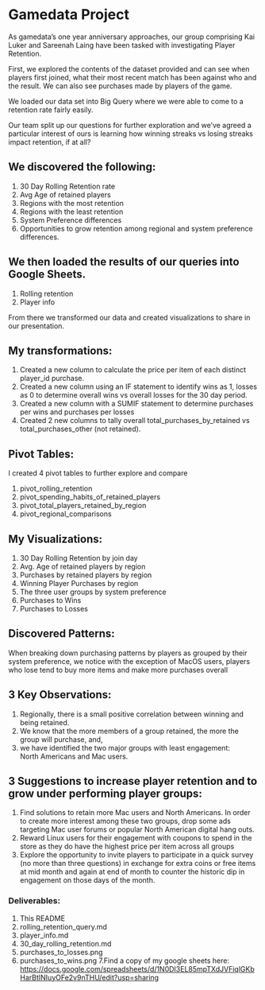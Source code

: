 # Gamedata Project

As gamedata’s one year anniversary approaches, our group comprising Kai Luker and Sareenah Laing have been tasked with investigating Player Retention.

First, we explored the contents of the dataset provided and can see when players first joined, what their most recent match has been against who and the result.  We can also see purchases made by players of the game.

We loaded our data set into Big Query where we were able to come to a retention rate fairly easily. 

Our team split up our questions for further exploration and we’ve agreed a particular  interest of ours is learning how winning streaks vs losing streaks impact retention, if at all? 

## We discovered the following:
1. 30 Day Rolling Retention rate
2. Avg Age of retained players
3. Regions with the most retention 
4. Regions with the least retention
5. System Preference differences 
6. Opportunities to grow retention among regional and system preference differences.

## We then loaded the results of our queries into Google Sheets.

1. Rolling retention
2. Player info

From there we transformed our data and created visualizations to share in our presentation.

## My transformations:
1. Created a new column to calculate the price per item of each distinct player_id purchase.
2. Created a new column using an IF statement to identify wins as 1, losses as 0 to determine overall wins vs overall losses for the 30 day period.
3. Created a new column with a SUMIF statement to determine purchases per wins and purchases per losses 
4. Created 2 new columns to tally overall total_purchases_by_retained vs total_purchases_other (not retained).

## Pivot Tables:
I created 4 pivot tables to further explore and compare
1. pivot_rolling_retention
2. pivot_spending_habits_of_retained_players
3. pivot_total_players_retained_by_region
4. pivot_regional_comparisons

## My Visualizations:
1. 30 Day Rolling Retention by join day
2. Avg. Age of retained players by region
3. Purchases by retained players by region
4. Winning Player Purchases by region
5. The three user groups by system preference
6. Purchases to Wins
7. Purchases to Losses

## Discovered Patterns:
When breaking down purchasing patterns by players as grouped by their system preference, we notice with the exception of MacOS users, players who lose tend to buy more items and make more purchases overall						
								
## 3 Key Observations:					
1. Regionally, there is a  small positive correlation between winning and being retained.					
2. We know that the more members of a group retained, the more the group will purchase,
and,
3. we have identified the two major groups with least engagement:  
North Americans and Mac users.	


## 3 Suggestions to increase player retention and to grow under performing player groups:						
1. Find solutions to retain more Mac users and North Americans. In order to create more interest among these two groups, drop some ads targeting Mac user forums or popular North American digital hang outs.						
2. Reward Linux users for their engagement with coupons to spend in the store as they do have the highest price per item across all groups
3. Explore the opportunity to invite  players to participate in a quick survey (no more than three questions) in exchange for extra coins or free items at mid month and again at end of month to counter the historic dip in engagement on those days of the month.		

### Deliverables:
1. This README
2. rolling_retention_query.md
3. player_info.md
4. 30_day_rolling_retention.md
5. purchases_to_losses.png 
6. purchases_to_wins.png 
7.Find a copy of my google sheets here:
https://docs.google.com/spreadsheets/d/1N0DI3EL85mpTXdJVFiqlGKbHarBtINIuyOFe2v9nTHU/edit?usp=sharing
							




